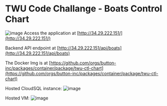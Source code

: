 # TWU Code Challange - Boats Control Chart 
![image](https://github.com/button-inc/twu-ctl-chart/assets/72329369/32dc11e8-1daf-4c5e-8805-9b604bcd2e7c)
Access the application at [http://34.29.222.151/](http://34.29.222.151/)

Backend API endpoint at [http://34.29.222.151/api/boats](http://34.29.222.151/api/boats)

The Docker Img is at [https://github.com/orgs/button-inc/packages/container/package/twu-ctl-chart](https://github.com/orgs/button-inc/packages/container/package/twu-ctl-chart)

Hosted CloudSQL instance: 
![image](https://github.com/button-inc/twu-ctl-chart/assets/72329369/3b77d3ed-4f8e-4e8f-8d44-36e2302b410f)

Hosted VM:
![image](https://github.com/button-inc/twu-ctl-chart/assets/72329369/a69fbbc4-e47c-4bb1-a84d-88326f0d0697)

